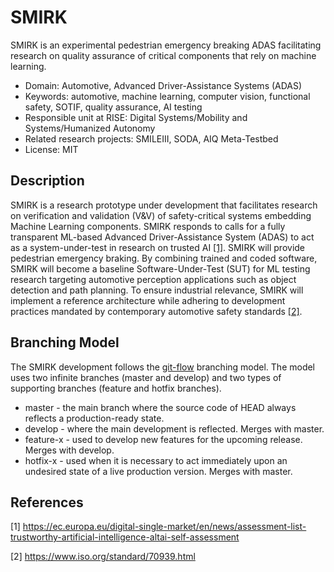 # SMIRK

SMIRK is an experimental pedestrian emergency breaking ADAS facilitating research on quality assurance of critical components that rely on machine learning.

- Domain: Automotive, Advanced Driver-Assistance Systems (ADAS)
- Keywords: automotive, machine learning, computer vision, functional safety, SOTIF, quality assurance, AI testing 
- Responsible unit at RISE: Digital Systems/Mobility and Systems/Humanized Autonomy
- Related research projects: SMILEIII, SODA, AIQ Meta-Testbed
- License: MIT

## Description

SMIRK is a research prototype under development that facilitates research on verification and validation (V&V) of safety-critical systems embedding Machine Learning components. SMIRK responds to calls for a fully transparent ML-based Advanced Driver-Assistance System (ADAS) to act as a system-under-test in research on trusted AI [[1]](#1). SMIRK will provide pedestrian emergency braking. By combining trained and coded software, SMIRK will become a baseline Software-Under-Test (SUT) for ML testing research targeting automotive perception applications such as object detection and path planning. To ensure industrial relevance, SMIRK will implement a reference architecture while adhering to development practices mandated by contemporary automotive safety standards [[2]](#2).

## Branching Model

The SMIRK development follows the [git-flow](https://nvie.com/posts/a-successful-git-branching-model/) branching model. The model uses two infinite branches (master and develop) and two types of supporting branches (feature and hotfix branches).

- master - the main branch where the source code of HEAD always reflects a production-ready state.
- develop - where the main development is reflected. Merges with master.
- feature-x - used to develop new features for the upcoming release. Merges with develop.
-	hotfix-x - used when it is necessary to act immediately upon an undesired state of a live production version. Merges with master.

## References
<a id="1">[1]</a> https://ec.europa.eu/digital-single-market/en/news/assessment-list-trustworthy-artificial-intelligence-altai-self-assessment

<a id="2">[2]</a> https://www.iso.org/standard/70939.html
